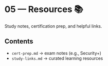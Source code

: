 # 05 — Resources 📚

Study notes, certification prep, and helpful links.

## Contents
- `cert-prep.md` → exam notes (e.g., Security+)
- `study-links.md` → curated learning resources
